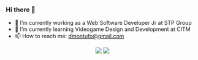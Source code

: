 ### Hi there 👋

- 🔭 I’m currently working as a Web Software Developer Jr at STP Group
- 🌱 I’m currently learning Videogame Design and Development at CITM
- 📫 How to reach me: dmontufo@gmail.com

<p align="center">
  <img align="center" src="https://github-readme-stats.vercel.app/api?username=Montuuh&theme=great-gatsby&count_private=true&show_icons=true" object-fit="contain"/>
  <img align="center" src="https://github-readme-stats.vercel.app/api/top-langs/?username=Montuuh&theme=great-gatsby&count_private=true&show_icons=true&layout=compact" object-fit="contain"/>
</p>
